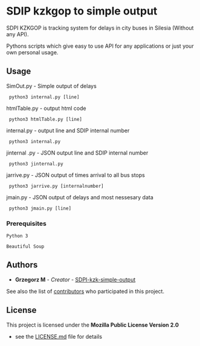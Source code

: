 # SDIP kzkgop to simple output

SDPI KZKGOP is tracking system for delays in city buses in Silesia (Without any API).

Pythons scripts which give easy to use API for any applications or just your own personal usage.

## Usage
SimOut.py - Simple output of delays 
```
 python3 internal.py [line]
```
htmlTable.py - output html code 
```
 python3 htmlTable.py [line]
```
internal.py - output line and SDIP internal number 
```
 python3 internal.py
```
jinternal .py - JSON output line and SDIP internal number 
```
 python3 jinternal.py 
```
jarrive.py - JSON output of times arrival to all bus stops  
```
 python3 jarrive.py [internalnumber]
```
jmain.py - JSON output of delays and most nessesary data  
```
 python3 jmain.py [line]
```



### Prerequisites

```
Python 3
```
```
Beautiful Soup
```
## Authors

* **Grzegorz M** - *Creator* - [SDPI-kzk-simple-output](https://github.com/grzesjam/SDPI-kzk-simple-output)

See also the list of [contributors](https://github.com/grzesjam/SDPI-kzk-simple-output/graphs/contributors) who participated in this project.

## License

This project is licensed under the **Mozilla Public License Version 2.0**
- see the [LICENSE.md](LICENSE) file for details

